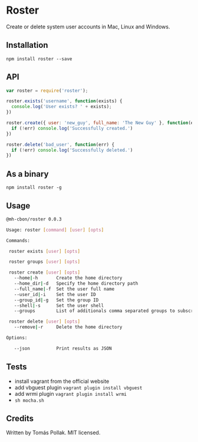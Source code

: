 Roster
=====

Create or delete system user accounts in Mac, Linux and Windows.

## Installation

    npm install roster --save

## API

```js
var roster = require('roster');

roster.exists('username', function(exists) {
  console.log('User exists? ' + exists);
})

roster.create({ user: 'new_guy', full_name: 'The New Guy' }, function(err) {
  if (!err) console.log('Successfully created.')
})

roster.delete('bad_user', function(err) {
  if (!err) console.log('Successfully deleted.')
})
```

## As a binary

    npm install roster -g

## Usage

```sh
@mh-cbon/roster 0.0.3

Usage: roster [command] [user] [opts]

Commands:

 roster exists [user] [opts]

 roster groups [user] [opts]

 roster create [user] [opts]
   --home|-h       Create the home directory
   --home_dir|-d   Specify the home directory path
   --full_name|-f  Set the user full name
   --user_id|-i    Set the user ID
   --group_id|-g   Set the group ID
   --shell|-s      Set the user shell
   --groups        List of additionals comma separated groups to subscribe

 roster delete [user] [opts]
   --remove|-r     Delete the home directory

Options:

   --json          Print results as JSON
```

## Tests

- install vagrant from the official website
- add vbguest plugin `vagrant plugin install vbguest`
- add wrmi plugin `vagrant plugin install wrmi`
- `sh mocha.sh`

## Credits

Written by Tomás Pollak. MIT licensed.
